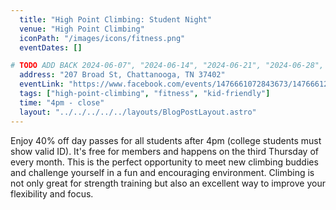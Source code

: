 ```yaml
---
  title: "High Point Climbing: Student Night"
  venue: "High Point Climbing"
  iconPath: "/images/icons/fitness.png"
  eventDates: []

# TODO ADD BACK 2024-06-07", "2024-06-14", "2024-06-21", "2024-06-28", "2024-07-05", "2024-07-12", "2024-07-19", "2024-07-26", "2024-08-02", "2024-08-09", "2024-08-16", "2024-08-23", "2024-08-30", "2024-09-06", "2024-09-13", "2024-09-20", "2024-09-27"
  address: "207 Broad St, Chattanooga, TN 37402"
  eventLink: "https://www.facebook.com/events/1476661072843673/1476661246176989/"
  tags: ["high-point-climbing", "fitness", "kid-friendly"]
  time: "4pm - close"
  layout: "../../../../../layouts/BlogPostLayout.astro"
---
```


Enjoy 40% off day passes for all students after 4pm (college students must show valid ID). It's free for members and happens on the third Thursday of every month. This is the perfect opportunity to meet new climbing buddies and challenge yourself in a fun and encouraging environment. Climbing is not only great for strength training but also an excellent way to improve your flexibility and focus.